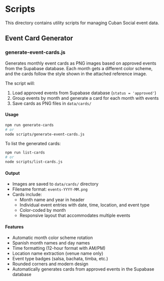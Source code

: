 # Scripts

This directory contains utility scripts for managing Cuban Social event data.

## Event Card Generator

### generate-event-cards.js

Generates monthly event cards as PNG images based on approved events from the Supabase database. Each month gets a different color scheme, and the cards follow the style shown in the attached reference image.

The script will:

1. Load approved events from Supabase database (`status = 'approved'`)
2. Group events by month and generate a card for each month with events
3. Save cards as PNG files in `data/cards/`

#### Usage

```bash
npm run generate-cards
# or
node scripts/generate-event-cards.js
```

To list the generated cards:

```bash
npm run list-cards
# or
node scripts/list-cards.js
```

#### Output

- Images are saved to `data/cards/` directory
- Filename format: `events-YYYY-MM.png`
- Cards include:
  - Month name and year in header
  - Individual event entries with date, time, location, and event type
  - Color-coded by month
  - Responsive layout that accommodates multiple events

#### Features

- Automatic month color scheme rotation
- Spanish month names and day names
- Time formatting (12-hour format with AM/PM)
- Location name extraction (venue name only)
- Event type badges (salsa, bachata, timba, etc.)
- Rounded corners and modern design
- Automatically generates cards from approved events in the Supabase database
